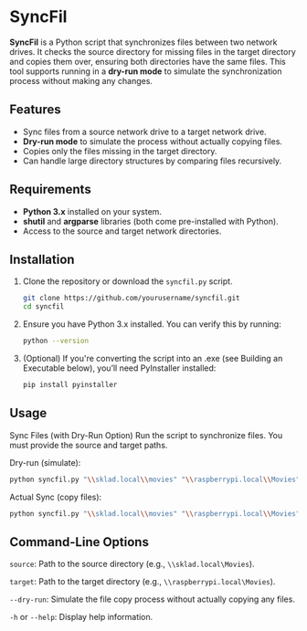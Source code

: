 # SyncFil

**SyncFil** is a Python script that synchronizes files between two network drives. It checks the source directory for missing files in the target directory and copies them over, ensuring both directories have the same files. This tool supports running in a **dry-run mode** to simulate the synchronization process without making any changes.

## Features

- Sync files from a source network drive to a target network drive.
- **Dry-run mode** to simulate the process without actually copying files.
- Copies only the files missing in the target directory.
- Can handle large directory structures by comparing files recursively.

## Requirements

- **Python 3.x** installed on your system.
- **shutil** and **argparse** libraries (both come pre-installed with Python).
- Access to the source and target network directories.

## Installation

1. Clone the repository or download the `syncfil.py` script.

   ```bash
   git clone https://github.com/yourusername/syncfil.git
   cd syncfil

2. Ensure you have Python 3.x installed.
You can verify this by running:

   ```bash
   python --version

3. (Optional)  If you're converting the script into an .exe (see Building an Executable below), you’ll need PyInstaller installed:

   ```bash
   pip install pyinstaller

## Usage
Sync Files (with Dry-Run Option)
Run the script to synchronize files. You must provide the source and target paths.

Dry-run (simulate):

   ```bash
   python syncfil.py "\\sklad.local\\movies" "\\raspberrypi.local\\Movies" --dry-run
```
Actual Sync (copy files):

   ```bash
   python syncfil.py "\\sklad.local\\movies" "\\raspberrypi.local\\Movies"
```
## Command-Line Options
`source`: Path to the source directory (e.g., `\\sklad.local\Movies`).

`target`: Path to the target directory (e.g., `\\raspberrypi.local\Movies`).

`--dry-run`: Simulate the file copy process without actually copying any files.

`-h` or `--help`: Display help information.
